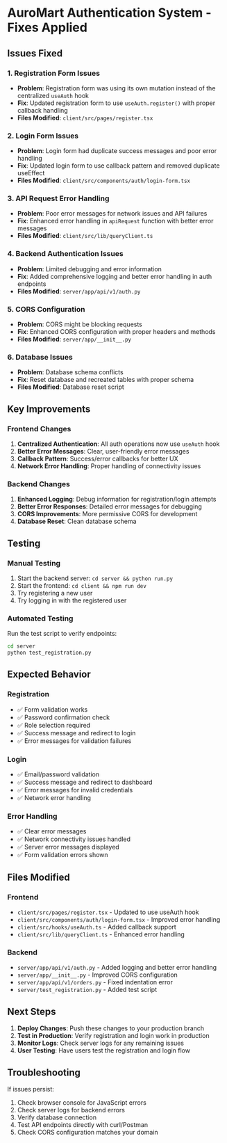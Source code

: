 # AuroMart Authentication System - Fixes Applied

## Issues Fixed

### 1. Registration Form Issues
- **Problem**: Registration form was using its own mutation instead of the centralized `useAuth` hook
- **Fix**: Updated registration form to use `useAuth.register()` with proper callback handling
- **Files Modified**: `client/src/pages/register.tsx`

### 2. Login Form Issues
- **Problem**: Login form had duplicate success messages and poor error handling
- **Fix**: Updated login form to use callback pattern and removed duplicate useEffect
- **Files Modified**: `client/src/components/auth/login-form.tsx`

### 3. API Request Error Handling
- **Problem**: Poor error messages for network issues and API failures
- **Fix**: Enhanced error handling in `apiRequest` function with better error messages
- **Files Modified**: `client/src/lib/queryClient.ts`

### 4. Backend Authentication Issues
- **Problem**: Limited debugging and error information
- **Fix**: Added comprehensive logging and better error handling in auth endpoints
- **Files Modified**: `server/app/api/v1/auth.py`

### 5. CORS Configuration
- **Problem**: CORS might be blocking requests
- **Fix**: Enhanced CORS configuration with proper headers and methods
- **Files Modified**: `server/app/__init__.py`

### 6. Database Issues
- **Problem**: Database schema conflicts
- **Fix**: Reset database and recreated tables with proper schema
- **Files Modified**: Database reset script

## Key Improvements

### Frontend Changes
1. **Centralized Authentication**: All auth operations now use `useAuth` hook
2. **Better Error Messages**: Clear, user-friendly error messages
3. **Callback Pattern**: Success/error callbacks for better UX
4. **Network Error Handling**: Proper handling of connectivity issues

### Backend Changes
1. **Enhanced Logging**: Debug information for registration/login attempts
2. **Better Error Responses**: Detailed error messages for debugging
3. **CORS Improvements**: More permissive CORS for development
4. **Database Reset**: Clean database schema

## Testing

### Manual Testing
1. Start the backend server: `cd server && python run.py`
2. Start the frontend: `cd client && npm run dev`
3. Try registering a new user
4. Try logging in with the registered user

### Automated Testing
Run the test script to verify endpoints:
```bash
cd server
python test_registration.py
```

## Expected Behavior

### Registration
- ✅ Form validation works
- ✅ Password confirmation check
- ✅ Role selection required
- ✅ Success message and redirect to login
- ✅ Error messages for validation failures

### Login
- ✅ Email/password validation
- ✅ Success message and redirect to dashboard
- ✅ Error messages for invalid credentials
- ✅ Network error handling

### Error Handling
- ✅ Clear error messages
- ✅ Network connectivity issues handled
- ✅ Server error messages displayed
- ✅ Form validation errors shown

## Files Modified

### Frontend
- `client/src/pages/register.tsx` - Updated to use useAuth hook
- `client/src/components/auth/login-form.tsx` - Improved error handling
- `client/src/hooks/useAuth.ts` - Added callback support
- `client/src/lib/queryClient.ts` - Enhanced error handling

### Backend
- `server/app/api/v1/auth.py` - Added logging and better error handling
- `server/app/__init__.py` - Improved CORS configuration
- `server/app/api/v1/orders.py` - Fixed indentation error
- `server/test_registration.py` - Added test script

## Next Steps

1. **Deploy Changes**: Push these changes to your production branch
2. **Test in Production**: Verify registration and login work in production
3. **Monitor Logs**: Check server logs for any remaining issues
4. **User Testing**: Have users test the registration and login flow

## Troubleshooting

If issues persist:
1. Check browser console for JavaScript errors
2. Check server logs for backend errors
3. Verify database connection
4. Test API endpoints directly with curl/Postman
5. Check CORS configuration matches your domain 
